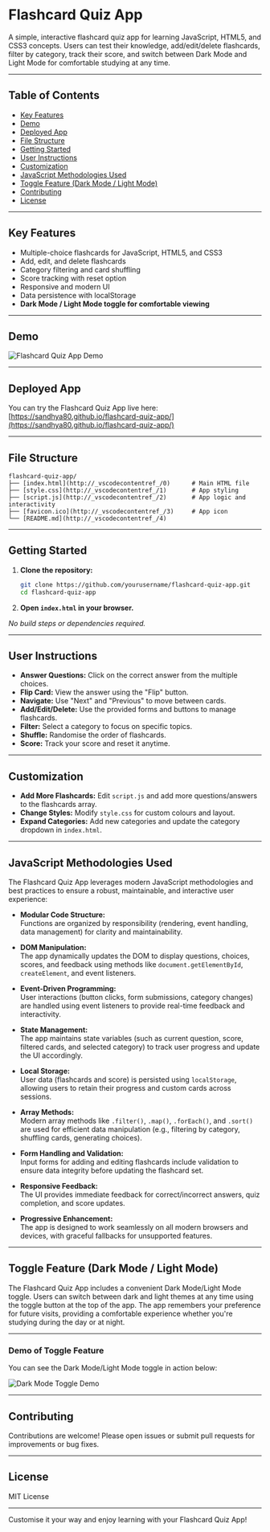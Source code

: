 # Flashcard Quiz App

A simple, interactive flashcard quiz app for learning JavaScript, HTML5, and CSS3 concepts. Users can test their knowledge, add/edit/delete flashcards, filter by category, track their score, and switch between Dark Mode and Light Mode for comfortable studying at any time.

---

## Table of Contents

- [Key Features](#key-features)
- [Demo](#demo)
- [Deployed App](#deployed-app)
- [File Structure](#file-structure)
- [Getting Started](#getting-started)
- [User Instructions](#user-instructions)
- [Customization](#customization)
- [JavaScript Methodologies Used](#javascript-methodologies-used)
- [Toggle Feature (Dark Mode / Light Mode)](#toggle-feature-dark-mode--light-mode)
- [Contributing](#contributing)
- [License](#license)

---

## Key Features

- Multiple-choice flashcards for JavaScript, HTML5, and CSS3
- Add, edit, and delete flashcards
- Category filtering and card shuffling
- Score tracking with reset option
- Responsive and modern UI
- Data persistence with localStorage
- **Dark Mode / Light Mode toggle for comfortable viewing**

---

## Demo

![Flashcard Quiz App Demo](./demo.gif)

---

## Deployed App

You can try the Flashcard Quiz App live here:  
[https://sandhya80.github.io/flashcard-quiz-app/](https://sandhya80.github.io/flashcard-quiz-app/)

---

## File Structure

```plaintext
flashcard-quiz-app/
├── [index.html](http://_vscodecontentref_/0)      # Main HTML file
├── [style.css](http://_vscodecontentref_/1)       # App styling
├── [script.js](http://_vscodecontentref_/2)       # App logic and interactivity
├── [favicon.ico](http://_vscodecontentref_/3)     # App icon 
└── [README.md](http://_vscodecontentref_/4)
```

---

## Getting Started

1. **Clone the repository:**

   ```bash
   git clone https://github.com/yourusername/flashcard-quiz-app.git
   cd flashcard-quiz-app
   ```

2. **Open `index.html` in your browser.**

_No build steps or dependencies required._

---

## User Instructions

- **Answer Questions:** Click on the correct answer from the multiple choices.
- **Flip Card:** View the answer using the "Flip" button.
- **Navigate:** Use "Next" and "Previous" to move between cards.
- **Add/Edit/Delete:** Use the provided forms and buttons to manage flashcards.
- **Filter:** Select a category to focus on specific topics.
- **Shuffle:** Randomise the order of flashcards.
- **Score:** Track your score and reset it anytime.

---

## Customization

- **Add More Flashcards:** Edit `script.js` and add more questions/answers to the flashcards array.
- **Change Styles:** Modify `style.css` for custom colours and layout.
- **Expand Categories:** Add new categories and update the category dropdown in `index.html`.

---

## JavaScript Methodologies Used

The Flashcard Quiz App leverages modern JavaScript methodologies and best practices to ensure a robust, maintainable, and interactive user experience:

- **Modular Code Structure:**  
  Functions are organized by responsibility (rendering, event handling, data management) for clarity and maintainability.

- **DOM Manipulation:**  
  The app dynamically updates the DOM to display questions, choices, scores, and feedback using methods like `document.getElementById`, `createElement`, and event listeners.

- **Event-Driven Programming:**  
  User interactions (button clicks, form submissions, category changes) are handled using event listeners to provide real-time feedback and interactivity.

- **State Management:**  
  The app maintains state variables (such as current question, score, filtered cards, and selected category) to track user progress and update the UI accordingly.

- **Local Storage:**  
  User data (flashcards and score) is persisted using `localStorage`, allowing users to retain their progress and custom cards across sessions.

- **Array Methods:**  
  Modern array methods like `.filter()`, `.map()`, `.forEach()`, and `.sort()` are used for efficient data manipulation (e.g., filtering by category, shuffling cards, generating choices).

- **Form Handling and Validation:**  
  Input forms for adding and editing flashcards include validation to ensure data integrity before updating the flashcard set.

- **Responsive Feedback:**  
  The UI provides immediate feedback for correct/incorrect answers, quiz completion, and score updates.

- **Progressive Enhancement:**  
  The app is designed to work seamlessly on all modern browsers and devices, with graceful fallbacks for unsupported features.

---

## Toggle Feature (Dark Mode / Light Mode)

The Flashcard Quiz App includes a convenient Dark Mode/Light Mode toggle. Users can switch between dark and light themes at any time using the toggle button at the top of the app. The app remembers your preference for future visits, providing a comfortable experience whether you're studying during the day or at night.

---

### Demo of Toggle Feature

You can see the Dark Mode/Light Mode toggle in action below:

<!-- Need to replace the link below with a GIF or video demonstrating the toggle feature -->
![Dark Mode Toggle Demo](togglebtn.gif)

---

## Contributing

Contributions are welcome! Please open issues or submit pull requests for improvements or bug fixes.

---

## License

MIT License

---

Customise it your way and enjoy learning with your Flashcard Quiz App!

